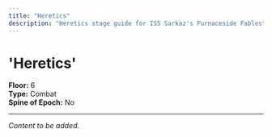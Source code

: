 ```yaml
---
title: "Heretics"
description: "Heretics stage guide for IS5 Sarkaz's Furnaceside Fables"
---
```


# 'Heretics'

**Floor:** 6  
**Type:** Combat  
**Spine of Epoch:** No  

---

*Content to be added.*
